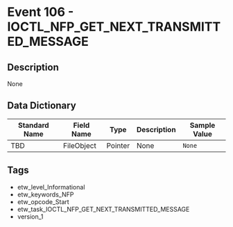 # Event 106 - IOCTL_NFP_GET_NEXT_TRANSMITTED_MESSAGE

## Description
None

## Data Dictionary
|Standard Name|Field Name|Type|Description|Sample Value|
|---|---|---|---|---|
|TBD|FileObject|Pointer|None|`None`|

## Tags
* etw_level_Informational
* etw_keywords_NFP
* etw_opcode_Start
* etw_task_IOCTL_NFP_GET_NEXT_TRANSMITTED_MESSAGE
* version_1